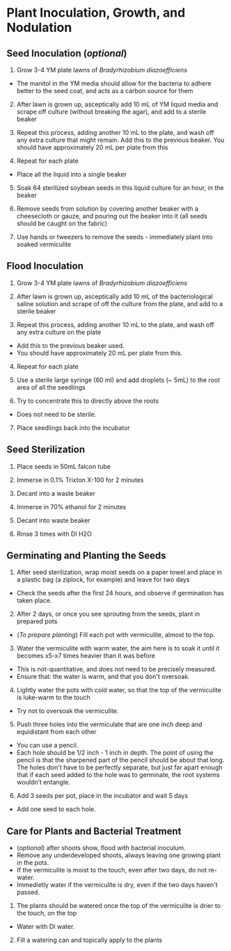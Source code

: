 # Plant Inoculation, Growth, and Nodulation 

## Seed Inoculation (*optional*)
1. Grow 3-4 YM plate lawns of *Bradyrhizobium diazoefficiens* 
  * The manitol in the YM media should allow for the bacteria to adhere better to the seed coat, and acts as a carbon source      for them 

2. After lawn is grown up, asceptically add 10 mL of YM liquid media and scrape off culture (without breaking the agar), and add to a sterile beaker

3. Repeat this process, adding another 10 mL to the plate, and wash off any extra culture that might remain. Add this to the previous beaker. You should have approximately 20 mL per plate from this

4. Repeat for each plate
* Place all the liquid into a single beaker

5. Soak 64 sterilized soybean seeds in this liquid culture for an hour, in the beaker

6. Remove seeds from solution by covering another beaker with a cheesecloth or gauze, and pouring out the beaker into it (all seeds should be caught on the fabric)

7. Use hands or tweezers to remove the seeds - immediately plant into soaked vermiculite

## Flood Inoculation 
1. Grow 3-4 YM plate lawns of *Bradyrhizobium diazoefficiens*

2. After lawn is grown up, asceptically add 10 mL of the bacteriological saline solution and scrape of off the culture from the plate, and add to a sterile beaker

3. Repeat this process, adding another 10 mL to the plate, and wash off any extra culture on the plate
* Add this to the previous beaker used.
* You should have approximately 20 mL per plate from this.

4. Repeat for each plate 

5. Use a sterile large syringe (60 ml) and add droplets (~ 5mL) to the root area of all the seedlings

6. Try to concentrate this to directly above the roots
* Does not need to be sterile.

7. Place seedlings back into the incubator

## Seed Sterilization 
1. Place seeds in 50mL falcon tube 

2. Immerse in 0.1% Trixton X-100 for 2 minutes

3. Decant into a waste beaker

4. Immerse in 70% ethanol for 2 minutes

5. Decant into waste beaker 

6. Rinse 3 times with DI H2O


## Germinating and Planting the Seeds
1. After seed sterilization, wrap moist seeds on a paper towel and place in a plastic bag (a ziplock, for example) and leave for two days 
* Check the seeds after the first 24 hours, and observe if germination has taken place.
2. After 2 days, or once you see sprouting from the seeds, plant in prepared pots 
* (*To prepare planting*) Fill each pot with vermiculite, almost to the top.

3. Water the vermiculite with warm water, the aim here is to soak it until it becomes x5-x7 times heavier than it was before 
* This is not-quantitative, and does not need to be precisely measured.
* Ensure that: the water is warm, and that you don't oversoak. 

4. Lightly water the pots with cold water, so that the top of the vermiculite is luke-warm to the touch
* Try not to oversoak the vermiculite.

5. Push three holes into the vermiculate that are one inch deep and equidistant from each other
* You can use a pencil. 
* Each hole should be 1/2 inch - 1 inch in depth. The point of using the pencil is that the sharpened part of the pencil should be about that long. The holes don't have to be perfectly separate, but just far apart enough that if each seed added to the hole was to germinate, the root systems wouldn't entangle.

6. Add 3 seeds per pot, place in the incubator and wait 5 days 
* Add one seed to each hole.

## Care for Plants and Bacterial Treatment 
* (*optional*) after shoots show, flood with bacterial inoculum.
* Remove any underdeveloped shoots, always leaving one growing plant in the pots.
* If the vermiculite is moist to the touch, even after two days, do not re-water. 
* Immedietly water if the vermiculite is dry, even if the two days haven't passed. 

1. The plants should be watered once the top of the vermiculite is drier to the touch, on the top
 * Water with DI water.
2. Fill a watering can and topically apply to the plants 
